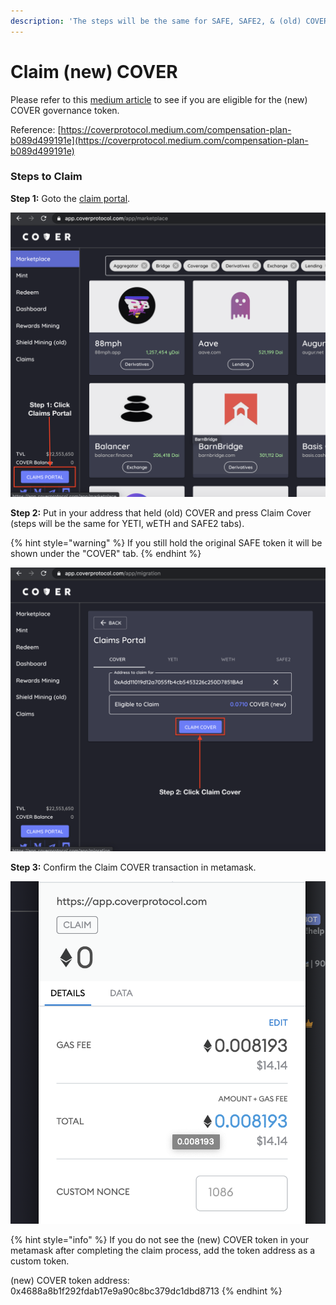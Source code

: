 ```yaml
---
description: 'The steps will be the same for SAFE, SAFE2, & (old) COVER.'
---
```


# Claim \(new\) COVER

Please refer to this [medium article](https://coverprotocol.medium.com/compensation-plan-b089d499191e) to see if you are eligible for the \(new\) COVER governance token. 

Reference: [https://coverprotocol.medium.com/compensation-plan-b089d499191e](https://coverprotocol.medium.com/compensation-plan-b089d499191e)

### Steps to Claim 

**Step 1:** Goto the [claim portal](https://app.coverprotocol.com/app/migration).

![](../../.gitbook/assets/screen-shot-2021-02-15-at-12.13.27-am.png)

**Step 2:** Put in your address that held \(old\) COVER and press Claim Cover \(steps will be the same for YETI, wETH and SAFE2 tabs\). 

{% hint style="warning" %}
If you still hold the original SAFE token it will be shown under the "COVER" tab. 
{% endhint %}

![](../../.gitbook/assets/screen-shot-2021-02-15-at-12.14.45-am.png)

**Step 3:** Confirm the Claim COVER transaction in metamask.

![](../../.gitbook/assets/screen-shot-2021-02-15-at-12.15.57-am.png)

{% hint style="info" %}
If you do not see the \(new\) COVER token in your metamask after completing the claim process, add the token address as a custom token.  
  
\(new\) COVER token address: 0x4688a8b1f292fdab17e9a90c8bc379dc1dbd8713
{% endhint %}


